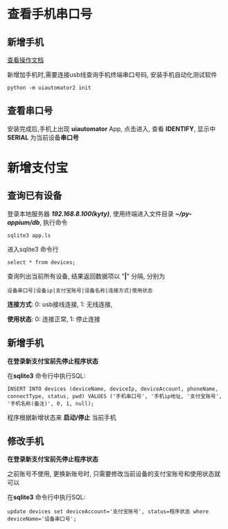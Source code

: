 # 查看手机串口号

## 新增手机

[查看操作文档](https://www.cnblogs.com/fnng/p/8486863.html)

新增加手机时,需要连接usb线查询手机终端串口号码, 安装手机自动化测试软件

    python -m uiautomator2 init
    
## 查看串口号

安装完成后,手机上出现 **uiautomator** App, 点击进入, 查看 **IDENTIFY**, 显示中 **SERIAL** 为当前设备**串口号**


# 新增支付宝


## 查询已有设备

登录本地服务器 ***192.168.8.100(kyty)***,  使用终端进入文件目录 ***~/py-appium/db***, 执行命令

    sqlite3 app.ls
    
进入sqlite3 命令行

    select * from devices;
    
查询列出当前所有设备, 结果返回数据项以 "**|**" 分隔, 分别为 

    设备串口号|设备ip|支付宝账号|设备名称|连接方式|使用状态
    
**连接方式**: 0: usb接线连接, 1: 无线连接, 

**使用状态**: 0: 连接正常, 1: 停止连接
   
## 新增手机

**在登录新支付宝前先停止程序状态**

在**sqlite3** 命令行中执行SQL:
    
    INSERT INTO devices (deviceName, deviceIp, deviceAccount, phoneName, connectType, status, pwd) VALUES ('手机串口号', '手机ip地址, '支付宝账号', '手机名称(备注)', 0, 1, null);
    
程序根据新增状态来 **启动/停止** 当前手机

## 修改手机

**在登录新支付宝前先停止程序状态**

之前账号不使用, 更换新账号时, 只需要修改当前设备的支付宝账号和使用状态就可以

在**sqlite3** 命令行中执行SQL:

    update devices set deviceAccount='支付宝账号', status=程序状态 where deviceName='设备串口号';
